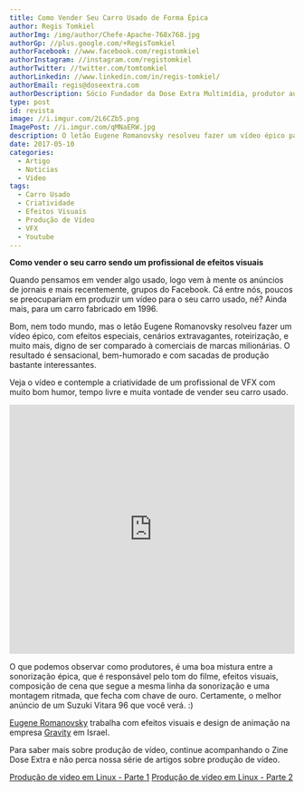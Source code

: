 ```yaml
---
title: Como Vender Seu Carro Usado de Forma Épica
author: Regis Tomkiel
authorImg: /img/author/Chefe-Apache-768x768.jpg
authorGp: //plus.google.com/+RegisTomkiel
authorFacebook: //www.facebook.com/registomkiel
authorInstagram: //instagram.com/registomkiel
authorTwitter: //twitter.com/tomtomkiel
authorLinkedin: //www.linkedin.com/in/regis-tomkiel/
authorEmail: regis@doseextra.com
authorDescription: Sócio Fundador da Dose Extra Multimídia, produtor audiovisual, desenvolvedor web, podcaster, escritor e quando sobra tempo, coleciona videogames e filmes independentes.
type: post
id: revista
image: //i.imgur.com/2L6CZb5.png
ImagePost: //i.imgur.com/qMNaERW.jpg
description: O letão Eugene Romanovsky resolveu fazer um vídeo épico para vender seu carro usado e conseguiu milhões de propostas de compra.
date: 2017-05-10
categories:
  - Artigo
  - Noticias
  - Video
tags:
  - Carro Usado
  - Criatividade
  - Efeitos Visuais
  - Produção de Vídeo
  - VFX
  - Youtube
---
```


<strong>Como vender o seu carro sendo um profissional de efeitos visuais</strong>

Quando pensamos em vender algo usado, logo vem à mente os anúncios de jornais e mais recentemente, grupos do Facebook. Cá entre nós, poucos se preocupariam em produzir um vídeo para o seu carro usado, né? Ainda mais, para um carro fabricado em 1996.

Bom, nem todo mundo, mas o letão Eugene Romanovsky resolveu fazer um vídeo épico, com efeitos especiais, cenários extravagantes, roteirização, e muito mais, digno de ser comparado à comerciais de marcas milionárias. O resultado é sensacional, bem-humorado e com sacadas de produção bastante interessantes.

Veja o vídeo e contemple a criatividade de um profissional de VFX com muito bom humor, tempo livre e muita vontade de vender seu carro usado.

<iframe src="https://www.youtube.com/embed/MP06gvFWW64" width="100%" height="440" frameborder="0" allowfullscreen="allowfullscreen"></iframe>

O que podemos observar como produtores, é uma boa mistura entre a sonorização épica, que é responsável pelo tom do filme, efeitos visuais, composição de cena que segue a mesma linha da sonorização e uma montagem ritmada, que fecha com chave de ouro. Certamente, o melhor anúncio de um Suzuki Vitara 96 que você verá. :)

<a href="https://www.facebook.com/eugene.romanovsky" target="_blank" rel="noopener noreferrer">Eugene Romanovsky</a> trabalha com efeitos visuais e design de animação na empresa <a href="https://www.facebook.com/GravityCreativeSpace/" target="_blank" rel="noopener noreferrer">Gravity</a> em Israel.


Para saber mais sobre produção de vídeo, continue acompanhando o Zine Dose Extra e não perca nossa série de artigos sobre produção de vídeo.

<a href="https://zine.doseextra.com/revista/producao-de-videos-no-linux-parte-1/" target="_blank" rel="noopener noreferrer">Produção de video em Linux - Parte 1</a>
<a href="https://zine.doseextra.com/revista/producao-de-videos-no-linux-parte-2/" target="_blank" rel="noopener noreferrer">Produção de video em Linux - Parte 2</a>
